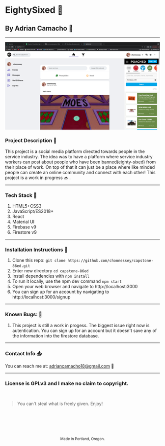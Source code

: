 # EightySixed :no_entry_sign:
## By Adrian Camacho :electric_plug:

---
![I am GitHub Readme Generator's creator](src/assets/86screenshot.png)

### Project Description :pencil:

This project is a social media platform directed towards people in the service industry. The idea was to have a platform where service industry workers can post about people who have been banned(eighty-sixed) from their place of work. On top of that it can just be a place where like minded people can create an online community and connect with each other! This project is a work in progress :soon: .
___
### Tech Stack :floppy_disk:
1. HTML5+CSS3
2. JavaScript/ES2018+
3. React
4. Material UI
5. Firebase v9
6. Firestore v9
---
### Installation Instructions :pushpin:
1. Clone this repo: `git clone https://github.com/chonnessey/capstone-86ed.git`
2. Enter new directory `cd capstone-86ed`
3. Install dependencies with `npm install`
4. To run it locally, use the npm dev command `npm start`
5. Open your web browser and navigate to http://localhost:3000
6. You can sign up for an account by navigating to http://localhost:3000/signup
---
### Known Bugs: :bug:
1. This project is still a work in progess. The biggest issue right now is autentication. You can sign up for an account but it doesn't save any of the information into the firestore database. 
---
### Contact Info :inbox_tray:

You can reach me at: <adriancamacho18@gmail.com> :rocket:
___
### License is GPLv3 and I make no claim to copyright. 
<br />

> You can't steal what is freely given. Enjoy!

<br />
<br />
<br />
<br />
<p align="center">
  <small>Made in Portland, Oregon. </small>
</p>